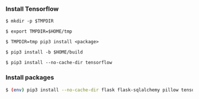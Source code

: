 ### Install Tensorflow


```
$ mkdir -p $TMPDIR
```

```
$ export TMPDIR=$HOME/tmp
```

```
$ TMPDIR=tmp pip3 install <package>
```

```
$ pip3 install -b $HOME/build
```

```
$ pip3 install --no-cache-dir tensorflow
```

### Install packages


```bash
$ (env) pip3 install --no-cache-dir flask flask-sqlalchemy pillow tensorflow
```